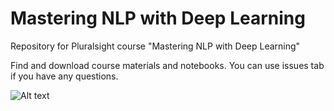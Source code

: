 # Mastering NLP with Deep Learning

Repository for Pluralsight course "Mastering NLP with Deep Learning"

Find and download course materials and notebooks. You can use issues tab if you have any questions.

![Alt text](1.001.jpeg)
